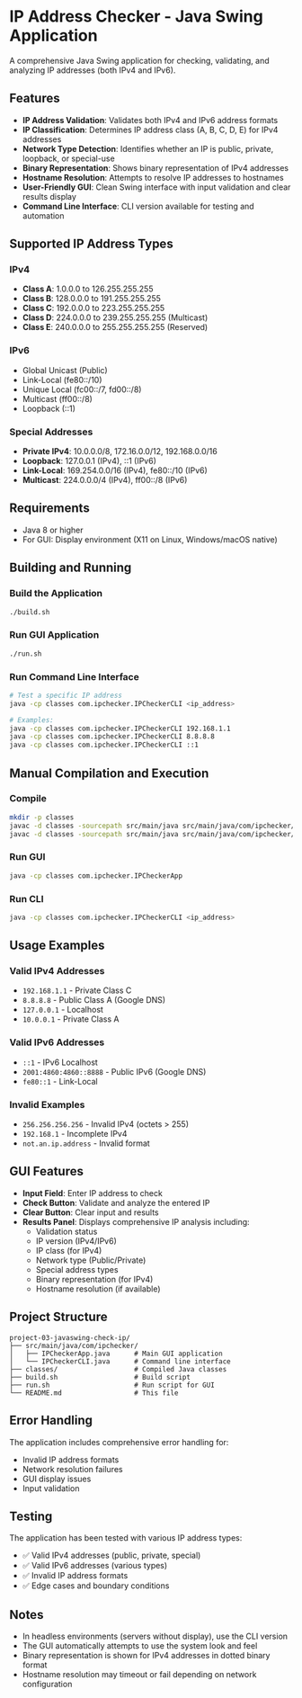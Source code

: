 # IP Address Checker - Java Swing Application

A comprehensive Java Swing application for checking, validating, and analyzing IP addresses (both IPv4 and IPv6).

## Features

- **IP Address Validation**: Validates both IPv4 and IPv6 address formats
- **IP Classification**: Determines IP address class (A, B, C, D, E) for IPv4 addresses
- **Network Type Detection**: Identifies whether an IP is public, private, loopback, or special-use
- **Binary Representation**: Shows binary representation of IPv4 addresses
- **Hostname Resolution**: Attempts to resolve IP addresses to hostnames
- **User-Friendly GUI**: Clean Swing interface with input validation and clear results display
- **Command Line Interface**: CLI version available for testing and automation

## Supported IP Address Types

### IPv4
- **Class A**: 1.0.0.0 to 126.255.255.255
- **Class B**: 128.0.0.0 to 191.255.255.255  
- **Class C**: 192.0.0.0 to 223.255.255.255
- **Class D**: 224.0.0.0 to 239.255.255.255 (Multicast)
- **Class E**: 240.0.0.0 to 255.255.255.255 (Reserved)

### IPv6
- Global Unicast (Public)
- Link-Local (fe80::/10)
- Unique Local (fc00::/7, fd00::/8)
- Multicast (ff00::/8)
- Loopback (::1)

### Special Addresses
- **Private IPv4**: 10.0.0.0/8, 172.16.0.0/12, 192.168.0.0/16
- **Loopback**: 127.0.0.1 (IPv4), ::1 (IPv6)
- **Link-Local**: 169.254.0.0/16 (IPv4), fe80::/10 (IPv6)
- **Multicast**: 224.0.0.0/4 (IPv4), ff00::/8 (IPv6)

## Requirements

- Java 8 or higher
- For GUI: Display environment (X11 on Linux, Windows/macOS native)

## Building and Running

### Build the Application
```bash
./build.sh
```

### Run GUI Application
```bash
./run.sh
```

### Run Command Line Interface
```bash
# Test a specific IP address
java -cp classes com.ipchecker.IPCheckerCLI <ip_address>

# Examples:
java -cp classes com.ipchecker.IPCheckerCLI 192.168.1.1
java -cp classes com.ipchecker.IPCheckerCLI 8.8.8.8
java -cp classes com.ipchecker.IPCheckerCLI ::1
```

## Manual Compilation and Execution

### Compile
```bash
mkdir -p classes
javac -d classes -sourcepath src/main/java src/main/java/com/ipchecker/IPCheckerApp.java
javac -d classes -sourcepath src/main/java src/main/java/com/ipchecker/IPCheckerCLI.java
```

### Run GUI
```bash
java -cp classes com.ipchecker.IPCheckerApp
```

### Run CLI
```bash
java -cp classes com.ipchecker.IPCheckerCLI <ip_address>
```

## Usage Examples

### Valid IPv4 Addresses
- `192.168.1.1` - Private Class C
- `8.8.8.8` - Public Class A (Google DNS)
- `127.0.0.1` - Localhost
- `10.0.0.1` - Private Class A

### Valid IPv6 Addresses  
- `::1` - IPv6 Localhost
- `2001:4860:4860::8888` - Public IPv6 (Google DNS)
- `fe80::1` - Link-Local

### Invalid Examples
- `256.256.256.256` - Invalid IPv4 (octets > 255)
- `192.168.1` - Incomplete IPv4
- `not.an.ip.address` - Invalid format

## GUI Features

- **Input Field**: Enter IP address to check
- **Check Button**: Validate and analyze the entered IP
- **Clear Button**: Clear input and results
- **Results Panel**: Displays comprehensive IP analysis including:
  - Validation status
  - IP version (IPv4/IPv6)
  - IP class (for IPv4)
  - Network type (Public/Private)
  - Special address types
  - Binary representation (for IPv4)
  - Hostname resolution (if available)

## Project Structure

```
project-03-javaswing-check-ip/
├── src/main/java/com/ipchecker/
│   ├── IPCheckerApp.java      # Main GUI application
│   └── IPCheckerCLI.java      # Command line interface
├── classes/                   # Compiled Java classes
├── build.sh                   # Build script
├── run.sh                     # Run script for GUI
└── README.md                  # This file
```

## Error Handling

The application includes comprehensive error handling for:
- Invalid IP address formats
- Network resolution failures
- GUI display issues
- Input validation

## Testing

The application has been tested with various IP address types:
- ✅ Valid IPv4 addresses (public, private, special)
- ✅ Valid IPv6 addresses (various types)
- ✅ Invalid IP address formats
- ✅ Edge cases and boundary conditions

## Notes

- In headless environments (servers without display), use the CLI version
- The GUI automatically attempts to use the system look and feel
- Binary representation is shown for IPv4 addresses in dotted binary format
- Hostname resolution may timeout or fail depending on network configuration
